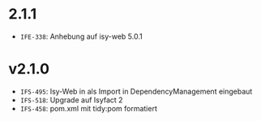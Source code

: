 # 2.1.1
- `IFE-338`: Anhebung auf isy-web 5.0.1

# v2.1.0
- `IFS-495`: Isy-Web in als Import in DependencyManagement eingebaut
- `IFS-518`: Upgrade auf Isyfact 2
- `IFS-458`: pom.xml mit tidy:pom formatiert
